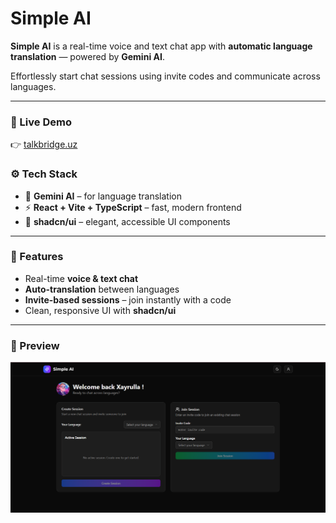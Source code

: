 # Simple AI

**Simple AI** is a real-time voice and text chat app with **automatic language translation** — powered by **Gemini AI**.

Effortlessly start chat sessions using invite codes and communicate across languages.

---

### 🔗 Live Demo

👉 [talkbridge.uz](https://talkbridge.uz)

### ⚙️ Tech Stack

- 🧠 **Gemini AI** – for language translation  
- ⚡ **React + Vite + TypeScript** – fast, modern frontend  
- 🎨 **shadcn/ui** – elegant, accessible UI components  

---

### 🚀 Features

- Real-time **voice & text chat**
- **Auto-translation** between languages
- **Invite-based sessions** – join instantly with a code
- Clean, responsive UI with **shadcn/ui**

---

### 📸 Preview

![App Preview](./src/assets/x.png)